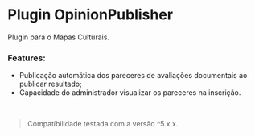 # Plugin OpinionPublisher
Plugin para o Mapas Culturais.

### Features:
- Publicação automática dos pareceres de avaliações documentais ao publicar resultado;
- Capacidade do administrador visualizar os pareceres na inscrição.

&nbsp;
> Compatíbilidade testada com a versão ^5.x.x.